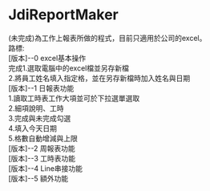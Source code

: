 # JdiReportMaker <br>
 (未完成)為工作上報表所做的程式，目前只適用於公司的excel。<br>
路標:<br>
[版本]--0 excel基本操作<br>
完成1.選取電腦中的excel檔並另存新檔  <br>
2.將員工姓名填入指定格，並在另存新檔時加入姓名與日期 <br>
[版本]--1 日報表功能<br>
1.讀取工時表工作大項並可於下拉選單選取<br>
2.細項說明、工時<br>
3.完成與未完成勾選<br>
4.填入今天日期<br>
5.格數自動增減與上限<br>
[版本]--2 周報表功能<br>
[版本]--3 工時表功能<br>
[版本]--4 Line串接功能<br>
[版本]--5 額外功能<br>
